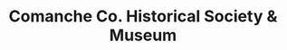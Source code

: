---
layout: repo
title: "Comanche Co. Historical Society & Museum"
id: 16608
permalink: repos/16608/
---